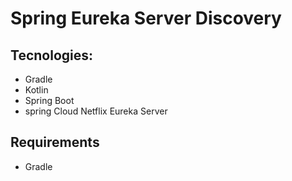 # Spring Eureka Server Discovery

## Tecnologies:

+ Gradle
+ Kotlin
+ Spring Boot
+ spring Cloud Netflix Eureka Server

## Requirements

+ Gradle

